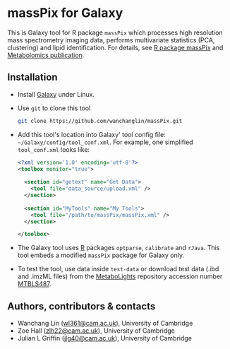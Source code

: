 # massPix for Galaxy #

This is Galaxy tool for R package `massPix` which processes high resolution
mass spectrometry imaging data, performs multivariate statistics (PCA,
clustering) and lipid identification. For details, see
[R package massPix](https://github.com/hallz/massPix) and [Metabolomics
publication](https://link.springer.com/article/10.1007%2Fs11306-017-1252-5).

## Installation ##

- Install [Galaxy](https://github.com/galaxyproject/galaxy) under Linux.

- Use `git` to clone this tool

  ```bash
  git clone https://github.com/wanchanglin/massPix.git
  ```

- Add this tool's location into Galaxy' tool config file:
  `~/Galaxy/config/tool_conf.xml`. For example, one simplified
  `tool_conf.xml` looks like:

  ```xml
  <?xml version='1.0' encoding='utf-8'?>
  <toolbox monitor="true">
    
    <section id="getext" name="Get Data">
      <tool file="data_source/upload.xml" />
    </section>
    
    <section id="MyTools" name="My Tools">
      <tool file="/path/to/massPix/massPix.xml" />
    </section>

  </toolbox>
  ```

- The Galaxy tool uses [R](https://cran.r-project.org/) packages `optparse`,
  `calibrate` and  `rJava`. This tool embeds a modified `massPix` package
  for Galaxy only.

- To test the tool, use data inside `test-data` or download test data (.ibd
  and .imzML files) from the
  [MetaboLights](https://www.ebi.ac.uk/metabolights/) repository accession
  number [MTBLS487](https://www.ebi.ac.uk/metabolights/MTBLS487). 

## Authors, contributors & contacts ##

- Wanchang Lin (wl361@cam.ac.uk), University of Cambridge 
- Zoe Hall (zlh22@cam.ac.uk), University of Cambridge 
- Julian L Griffin (jlg40@cam.ac.uk), University of Cambridge 

